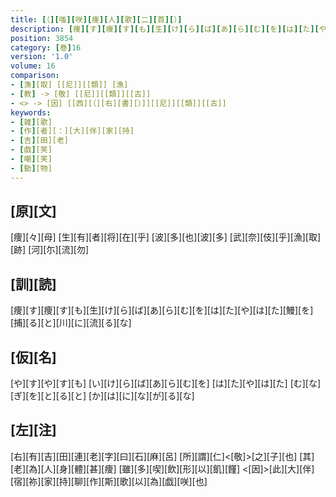 ```yaml
---
title: [（][嗤][咲][痩][人][歌][二][首][）]
description: [痩][す][痩][す][も][生][け][ら][ば][あ][ら][む][を][は][た][や][は][た][鰻][を][捕][る][と][川][に][流][る][な]
position: 3854
category: [巻]16
version: '1.0'
volume: 16
comparison:
- [漁][取] [[尼]][[類]] [漁]
- [教] -> [敬] [[尼]][[類]][[古]]
- <> -> [因] [[西][（][右][書][）]][[尼]][[類]][[古]]
keywords:
- [雑][歌]
- [作][者][：][大][伴][家][持]
- [吉][田][老]
- [戯][笑]
- [嘲][笑]
- [動][物]
---
```


## [原][文]

[痩][々][母] [生][有][者][将][在][乎] [波][多][也][波][多] [武][奈][伎][乎][漁][取][跡] [河][尓][流][勿]

## [訓][読]

[痩][す][痩][す][も][生][け][ら][ば][あ][ら][む][を][は][た][や][は][た][鰻][を][捕][る][と][川][に][流][る][な]

## [仮][名]

[や][す][や][す][も] [い][け][ら][ば][あ][ら][む][を] [は][た][や][は][た] [む][な][ぎ][を][と][る][と] [か][は][に][な][が][る][な]

## [左][注]

[右][有][吉][田][連][老][字][曰][石][麻][呂] [所][謂][仁]<[敬]>[之][子][也] [其][老][為][人][身][體][甚][痩] [雖][多][喫][飲][形][以][飢][饉] <[因]>[此][大][伴][宿][祢][家][持][聊][作][斯][歌][以][為][戯][咲][也]
